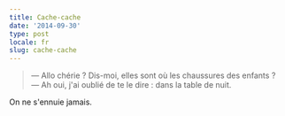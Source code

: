```yaml
---
title: Cache-cache
date: '2014-09-30'
type: post
locale: fr
slug: cache-cache
---
```


> — Allo chérie ? Dis-moi, elles sont où les chaussures des enfants ?  
> — Ah oui, j'ai oublié de te le dire : dans la table de nuit.

On ne s'ennuie jamais.
